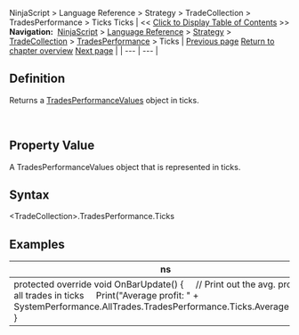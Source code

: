 ﻿
NinjaScript \> Language Reference \> Strategy \> TradeCollection \> TradesPerformance \> Ticks
Ticks
| \<\< [Click to Display Table of Contents](ticks.md) \>\> **Navigation:**     [NinjaScript](ninjascript.md) \> [Language Reference](language_reference_wip.md) \> [Strategy](strategy.md) \> [TradeCollection](tradecollection.md) \> [TradesPerformance](tradesperformance.md) \> Ticks | [Previous page](sortinoratio.md) [Return to chapter overview](tradesperformance.md) [Next page](totalcommission.md) |
| --- | --- |
## Definition
Returns a [TradesPerformanceValues](tradesperformancevalues.md) object in ticks.  

 
## Property Value
A TradesPerformanceValues object that is represented in ticks.
 
## Syntax
\<TradeCollection\>.TradesPerformance.Ticks

## Examples
| ns |
| --- |
| protected override void OnBarUpdate() {      // Print out the avg. profit of all trades in ticks      Print("Average profit: " \+ SystemPerformance.AllTrades.TradesPerformance.Ticks.AverageProfit); } |

 
